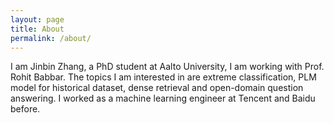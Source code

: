 ```yaml
---
layout: page
title: About
permalink: /about/
---
```


I am Jinbin Zhang,  a PhD student at Aalto University, I am working with Prof. Rohit Babbar. The topics I am interested in are extreme classification, PLM model for historical dataset, dense retrieval and open-domain question answering. I worked as a machine learning engineer at Tencent and Baidu before. 

